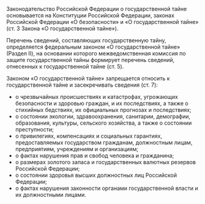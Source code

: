 Законодательство Российской Федерации о государственной тайне основывается на Конституции Российской Федерации, законах Российской Федерации «О безопасности» и «О государственной тайне» (ст. 3 Закона «О государственной тайне»).

Перечень сведений, составляющих государственную тайну, определяется федеральным законом «О государственной тайне» (Раздел II), на основании которого межведомственная комиссия по защите государственной тайны формирует перечень сведений, отнесенных к государственной тайне (ст. 5).

Законом «О государственной тайне» запрещается относить к государственной тайне и засекречивать сведения (ст. 7):
- о чрезвычайных происшествиях и катастрофах, угрожающих безопасности и здоровью граждан, и их последствиях, а также о стихийных бедствиях, их официальных прогнозах и последствиях;
- о состоянии экологии, здравоохранения, санитарии, демографии, образования, культуры, сельского хозяйства, а также о состоянии преступности;
- о привилегиях, компенсациях и социальных гарантиях, предоставляемых государством гражданам, должностным лицам, предприятиям, учреждениям и организациям;
- о фактах нарушения прав и свобод человека и гражданина;
- о размерах золотого запаса и государственных валютных резервов Российской Федерации;
- о состоянии здоровья высших должностных лиц Российской Федерации;
- о фактах нарушения законности органами государственной власти и их должностными лицами.
